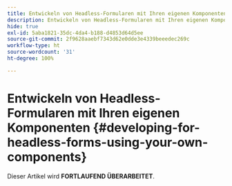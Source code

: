 ```yaml
---
title: Entwickeln von Headless-Formularen mit Ihren eigenen Komponenten
description: Entwickeln von Headless-Formularen mit Ihren eigenen Komponenten
hide: true
exl-id: 5aba1821-35dc-4da4-b188-d4853d64d5ee
source-git-commit: 2f9628aaebf7343d62e0dde3e4339beeedec269c
workflow-type: ht
source-wordcount: '31'
ht-degree: 100%

---
```


# Entwickeln von Headless-Formularen mit Ihren eigenen Komponenten {#developing-for-headless-forms-using-your-own-components}

<span class="preview"> Dieser Artikel wird **FORTLAUFEND ÜBERARBEITET**.</span>
